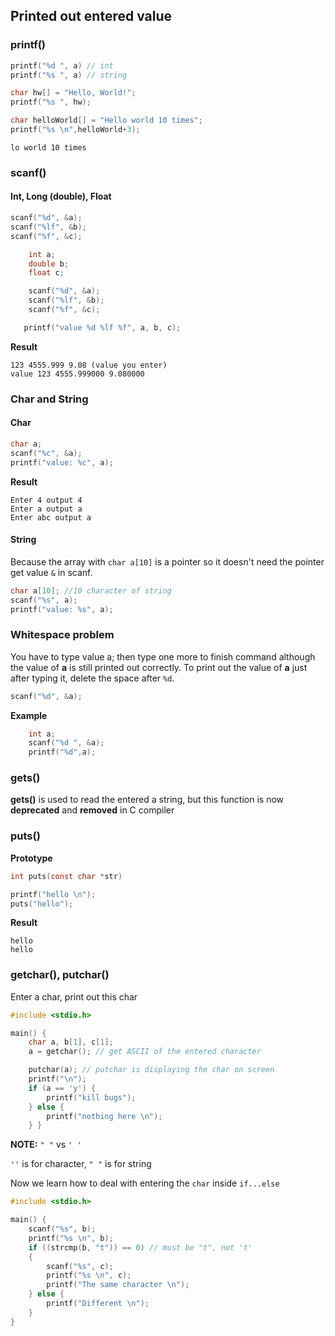 ## Printed out entered value

### printf()

```c
printf("%d ", a) // int
printf("%s ", a) // string
```

```c
char hw[] = "Hello, World!";
printf("%s ", hw);
```

```c
char helloWorld[] = "Hello world 10 times";
printf("%s \n",helloWorld+3);
```

```
lo world 10 times
```

### scanf()

#### Int, Long (double), Float

```c
scanf("%d", &a);
scanf("%lf", &b);
scanf("%f", &c);
```

```c
	int a;
   	double b;
   	float c;

    scanf("%d", &a);
	scanf("%lf", &b);
	scanf("%f", &c);

   printf("value %d %lf %f", a, b, c);
```

**Result**

```
123 4555.999 9.08 (value you enter)
value 123 4555.999000 9.080000
```

### Char and String

#### Char

```c
char a;
scanf("%c", &a);
printf("value: %c", a);
```

**Result**

```
Enter 4 output 4
Enter a output a
Enter abc output a
```

#### String

Because the array with ``char a[10]`` is a pointer so it doesn't need the pointer get value ``&`` in scanf.

```c
char a[10]; //10 character of string
scanf("%s", a);
printf("value: %s", a);
```

### Whitespace problem

You have to type value a; then type one more to finish command although the value of **a** is still printed out correctly. To print out the value of **a** just after typing it, delete the space after ``%d``.

```c
scanf("%d", &a);
```

**Example**

```c
	int a;
	scanf("%d ", &a);
	printf("%d",a);
```

### gets()

**gets()** is used to read the entered a string, but this function is now **deprecated** and **removed** in C compiler

### puts()

**Prototype**

```c
int puts(const char *str)
```

```c
printf("hello \n");
puts("hello");
```

**Result**

```
hello
hello
```

### getchar(), putchar()

Enter a char, print out this char

```c
#include <stdio.h>

main() {
	char a, b[1], c[1];
	a = getchar(); // get ASCII of the entered character

	putchar(a); // putchar is displaying the char on screen
	printf("\n");
	if (a == 'y') {
		printf("kill bugs");
	} else {
		printf("nothing here \n");
	} }
```
**NOTE:** ``" "`` vs ``' '``

``''`` is for character, ``" "`` is for string

Now we learn how to deal with entering the ``char`` inside ``if...else``

```c
#include <stdio.h>

main() {
	scanf("%s", b);
	printf("%s \n", b);
	if ((strcmp(b, "t")) == 0) // must be "t", not 't'
	{
		scanf("%s", c);
		printf("%s \n", c);
		printf("The same character \n");
	} else {
		printf("Different \n");
	}
}
```
